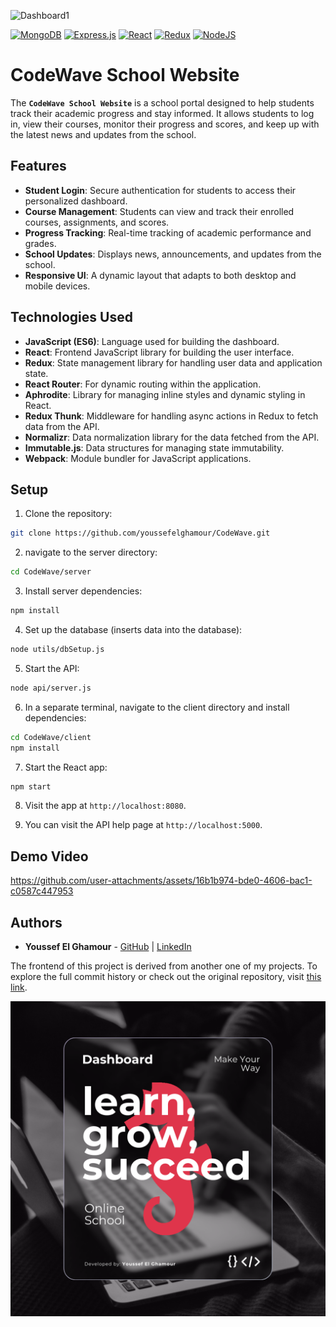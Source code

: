 ![Dashboard1](./client/src/assets/hero1.png)

[![MongoDB](https://img.shields.io/badge/MongoDB-%234ea94b.svg?logo=mongodb&logoColor=white)](#)
[![Express.js](https://img.shields.io/badge/Express.js-%23404d59.svg?logo=express&logoColor=%2361DAFB)](#)
[![React](https://img.shields.io/badge/React-%2320232a.svg?logo=react&logoColor=%2361DAFB)](#)
[![Redux](https://img.shields.io/badge/Redux-764ABC?logo=redux&logoColor=fff)](#)
[![NodeJS](https://img.shields.io/badge/Node.js-6DA55F?logo=node.js&logoColor=white)](#)

# CodeWave School Website

The **`CodeWave School Website`** is a school portal designed to help students track their academic progress and stay informed. It allows students to log in, view their courses, monitor their progress and scores, and keep up with the latest news and updates from the school.

## Features

- **Student Login**: Secure authentication for students to access their personalized dashboard.
- **Course Management**: Students can view and track their enrolled courses, assignments, and scores.
- **Progress Tracking**: Real-time tracking of academic performance and grades.
- **School Updates**: Displays news, announcements, and updates from the school.
- **Responsive UI**: A dynamic layout that adapts to both desktop and mobile devices.

## Technologies Used

- **JavaScript (ES6)**: Language used for building the dashboard.
- **React**: Frontend JavaScript library for building the user interface.
- **Redux**: State management library for handling user data and application state.
- **React Router**: For dynamic routing within the application.
- **Aphrodite**: Library for managing inline styles and dynamic styling in React.
- **Redux Thunk**: Middleware for handling async actions in Redux to fetch data from the API.
- **Normalizr**: Data normalization library for the data fetched from the API.
- **Immutable.js**: Data structures for managing state immutability.
- **Webpack**: Module bundler for JavaScript applications.

## Setup

1. Clone the repository:

```bash
git clone https://github.com/youssefelghamour/CodeWave.git
```

2. navigate to the server directory:

```bash
cd CodeWave/server
```

3. Install server dependencies:

```bash
npm install
```

4. Set up the database (inserts data into the database):

```bash
node utils/dbSetup.js
```

5. Start the API:

```bash
node api/server.js
```

6. In a separate terminal, navigate to the client directory and install dependencies:

```bash
cd CodeWave/client
npm install
```

7. Start the React app:

```bash
npm start
``` 

8. Visit the app at `http://localhost:8080`.

9. You can visit the API help page at `http://localhost:5000`.


## Demo Video

https://github.com/user-attachments/assets/16b1b974-bde0-4606-bac1-c0587c447953

## Authors

- **Youssef El Ghamour** - [GitHub](https://github.com/youssefelghamour) | [LinkedIn](https://www.linkedin.com/in/youssefelghamour/)

The frontend of this project is derived from another one of my projects. To explore the full commit history or check out the original repository, visit [this link](https://github.com/youssefelghamour/alx-react).

![Dashboard1](./client/src/assets/hero2.png)